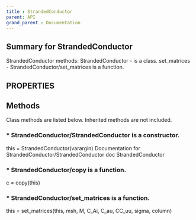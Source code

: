 ```yaml
---
title : StrandedConductor
parent: API
grand_parent : Documentation
---
```

## Summary for StrandedConductor
StrandedConductor methods:
StrandedConductor - is a class.
set_matrices - StrandedConductor/set_matrices is a function.
## PROPERTIES
## Methods
Class methods are listed below. Inherited methods are not included.
### * StrandedConductor/StrandedConductor is a constructor.
this = StrandedConductor(varargin)
Documentation for StrandedConductor/StrandedConductor
doc StrandedConductor

### * StrandedConductor/copy is a function.
c = copy(this)

### * StrandedConductor/set_matrices is a function.
this = set_matrices(this, msh, M, C_Ai, C_au, CC_uu, sigma, column)

